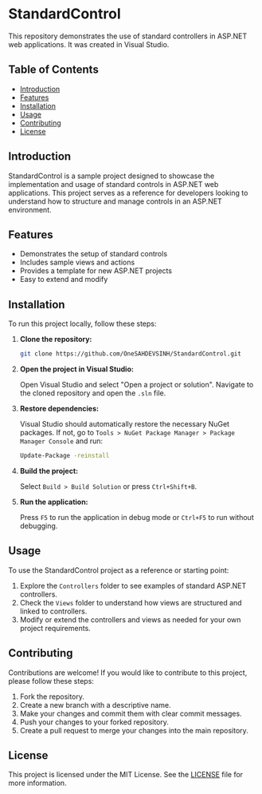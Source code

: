# StandardControl

This repository demonstrates the use of standard controllers in ASP.NET web applications. It was created in Visual Studio.

## Table of Contents

- [Introduction](#introduction)
- [Features](#features)
- [Installation](#installation)
- [Usage](#usage)
- [Contributing](#contributing)
- [License](#license)

## Introduction

StandardControl is a sample project designed to showcase the implementation and usage of standard controls in ASP.NET web applications. This project serves as a reference for developers looking to understand how to structure and manage controls in an ASP.NET environment.

## Features

- Demonstrates the setup of standard controls
- Includes sample views and actions
- Provides a template for new ASP.NET projects
- Easy to extend and modify

## Installation

To run this project locally, follow these steps:

1. **Clone the repository:**

   ```sh
   git clone https://github.com/OneSAHDEVSINH/StandardControl.git
   ```

2. **Open the project in Visual Studio:**

   Open Visual Studio and select "Open a project or solution". Navigate to the cloned repository and open the `.sln` file.

3. **Restore dependencies:**

   Visual Studio should automatically restore the necessary NuGet packages. If not, go to `Tools > NuGet Package Manager > Package Manager Console` and run:

   ```sh
   Update-Package -reinstall
   ```

4. **Build the project:**

   Select `Build > Build Solution` or press `Ctrl+Shift+B`.

5. **Run the application:**

   Press `F5` to run the application in debug mode or `Ctrl+F5` to run without debugging.

## Usage

To use the StandardControl project as a reference or starting point:

1. Explore the `Controllers` folder to see examples of standard ASP.NET controllers.
2. Check the `Views` folder to understand how views are structured and linked to controllers.
3. Modify or extend the controllers and views as needed for your own project requirements.

## Contributing

Contributions are welcome! If you would like to contribute to this project, please follow these steps:

1. Fork the repository.
2. Create a new branch with a descriptive name.
3. Make your changes and commit them with clear commit messages.
4. Push your changes to your forked repository.
5. Create a pull request to merge your changes into the main repository.

## License

This project is licensed under the MIT License. See the [LICENSE](LICENSE) file for more information.
